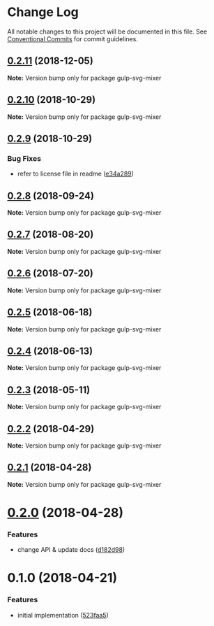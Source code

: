# Change Log

All notable changes to this project will be documented in this file.
See [Conventional Commits](https://conventionalcommits.org) for commit guidelines.

<a name="0.2.11"></a>
## [0.2.11](https://github.com/JetBrains/svg-mixer/compare/gulp-svg-mixer@0.2.10...gulp-svg-mixer@0.2.11) (2018-12-05)




**Note:** Version bump only for package gulp-svg-mixer

<a name="0.2.10"></a>
## [0.2.10](https://github.com/JetBrains/svg-mixer/compare/gulp-svg-mixer@0.2.9...gulp-svg-mixer@0.2.10) (2018-10-29)




**Note:** Version bump only for package gulp-svg-mixer

<a name="0.2.9"></a>
## [0.2.9](https://github.com/kisenka/svg-mixer/packages/gulp-svg-mixer/compare/gulp-svg-mixer@0.2.8...gulp-svg-mixer@0.2.9) (2018-10-29)


### Bug Fixes

* refer to license file in readme ([e34a289](https://github.com/kisenka/svg-mixer/packages/gulp-svg-mixer/commit/e34a289))




<a name="0.2.8"></a>
## [0.2.8](https://github.com/kisenka/svg-mixer/packages/gulp-svg-mixer/compare/gulp-svg-mixer@0.2.7...gulp-svg-mixer@0.2.8) (2018-09-24)




**Note:** Version bump only for package gulp-svg-mixer

<a name="0.2.7"></a>
## [0.2.7](https://github.com/kisenka/svg-mixer/packages/gulp-svg-mixer/compare/gulp-svg-mixer@0.2.6...gulp-svg-mixer@0.2.7) (2018-08-20)




**Note:** Version bump only for package gulp-svg-mixer

<a name="0.2.6"></a>
## [0.2.6](https://github.com/kisenka/svg-mixer/packages/gulp-svg-mixer/compare/gulp-svg-mixer@0.2.5...gulp-svg-mixer@0.2.6) (2018-07-20)




**Note:** Version bump only for package gulp-svg-mixer

<a name="0.2.5"></a>
## [0.2.5](https://github.com/kisenka/svg-mixer/packages/gulp-svg-mixer/compare/gulp-svg-mixer@0.2.4...gulp-svg-mixer@0.2.5) (2018-06-18)




**Note:** Version bump only for package gulp-svg-mixer

<a name="0.2.4"></a>
## [0.2.4](https://github.com/kisenka/svg-mixer/packages/gulp-svg-mixer/compare/gulp-svg-mixer@0.2.3...gulp-svg-mixer@0.2.4) (2018-06-13)




**Note:** Version bump only for package gulp-svg-mixer

<a name="0.2.3"></a>
## [0.2.3](https://github.com/kisenka/svg-mixer/packages/gulp-svg-mixer/compare/gulp-svg-mixer@0.2.2...gulp-svg-mixer@0.2.3) (2018-05-11)




**Note:** Version bump only for package gulp-svg-mixer

<a name="0.2.2"></a>
## [0.2.2](https://github.com/kisenka/svg-mixer/packages/gulp-svg-mixer/compare/gulp-svg-mixer@0.2.1...gulp-svg-mixer@0.2.2) (2018-04-29)




**Note:** Version bump only for package gulp-svg-mixer

<a name="0.2.1"></a>
## [0.2.1](https://github.com/kisenka/svg-mixer/packages/gulp-svg-mixer/compare/gulp-svg-mixer@0.2.0...gulp-svg-mixer@0.2.1) (2018-04-28)




**Note:** Version bump only for package gulp-svg-mixer

<a name="0.2.0"></a>
# [0.2.0](https://github.com/kisenka/svg-mixer/packages/gulp-svg-mixer/compare/gulp-svg-mixer@0.1.0...gulp-svg-mixer@0.2.0) (2018-04-28)


### Features

* change API & update docs ([d182d98](https://github.com/kisenka/svg-mixer/packages/gulp-svg-mixer/commit/d182d98))




<a name="0.1.0"></a>
# 0.1.0 (2018-04-21)


### Features

* initial implementation ([523faa5](https://github.com/kisenka/svg-mixer/packages/gulp-svg-mixer/commit/523faa5))
